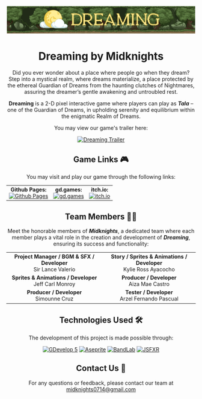 <div align="center">
  <a href="https://valerio-sirlance.github.io/dreaming_by_midknights/">
    <img src="https://github.com/Valerio-SirLance/dreaming_by_midknights/blob/main/dreaming-header.svg" alt="Kajas Logo" width="max-content" padding="0"/>
  </a>

  # Dreaming by Midknights

  Did you ever wonder about a place where people go when they dream? Step into a mystical realm, where dreams materialize, a place protected by the ethereal Guardian of Dreams from the haunting clutches of Nightmares, assuring the dreamer’s gentle awakening and untroubled rest.

  **Dreaming** is a 2-D pixel interactive game where players can play as **_Tala_** – one of the Guardian of Dreams, in upholding serenity and equilibrium within the enigmatic Realm of Dreams.

  You may view our game's trailer here: 
  
  [![Dreaming Trailer](https://img.shields.io/badge/Dreaming%20Trailer-View%20Here-darkgreen)](https://youtu.be/8dXVZLyoJX8)
  
  ## Game Links 🎮

  You may visit and play our game through the following links:

  <table align="center"; margin: auto;">
    <tr>
      <td align="center">
        <strong>Github Pages:</strong><br>
        <a href="https://valerio-sirlance.github.io/dreaming_by_midknights/">
          <img src="https://img.shields.io/badge/Github%20Pages-Visit%20Here-black" alt="Github Pages">
        </a>
      </td>
      <td align="center">
        <strong>gd.games:</strong><br>
        <a href="https://gd.games/midknights/dreaming-by-midknights">
          <img src="https://img.shields.io/badge/gd.games-Visit%20Here-navy" alt="gd.games">
        </a>
      </td>
      <td align="center">
        <strong>itch.io:</strong><br>
        <a href="https://midknights.itch.io/dreaming">
          <img src="https://img.shields.io/badge/itch.io-Visit%20Here-red" alt="itch.io">
        </a>
      </td>
    </tr>
  </table>


  ## Team Members 👨‍💻

  Meet the honorable members of **_Midknights_**, a dedicated team where each member plays a vital role in the creation and development of **_Dreaming_**, ensuring its success and functionality:
  
  <table align="center">
  <tr>
    <td align="center"><strong>Project Manager / BGM & SFX / Developer</strong><br>Sir Lance Valerio</td>
    <td align="center"><strong>Story / Sprites & Animations / Developer</strong><br>Kylie Ross Ayacocho</td>
  </tr>
  <tr>
    <td align="center"><strong>Sprites & Animations / Developer</strong><br>Jeff Carl Monroy</td>
    <td align="center"><strong>Producer / Developer</strong><br>Aiza Mae Castro</td>
  </tr>
  <tr>
    <td align="center"><strong>Producer / Developer</strong><br>Simounne Cruz</td>
    <td align="center"><strong>Tester / Developer</strong><br>Arzel Fernando Pascual</td>
  </tr>
</table>
  
  
  ## Technologies Used 🛠️

  The development of this project is made possible through:
  
  [![GDevelop 5](https://img.shields.io/badge/GDevelop%205-4285F4?style=flat)](https://gdevelop.io/)
  [![Aseprite](https://img.shields.io/badge/Aseprite-7D929E?style=flat&logo=aseprite&logoColor=white)](https://www.aseprite.org/)
  [![BandLab](https://img.shields.io/badge/BandLab-D53F42?style=flat&logo=bandlab&logoColor=white)](https://www.bandlab.com/)
  [![JSFXR](https://img.shields.io/badge/JSFXR-FF4500?style=flat&logo=jsfxr&logoColor=white)](https://sfxr.me/)


  ## Contact Us 📧
  
  For any questions or feedback, please contact our team at midknights0714@gmail.com
  
</div>
